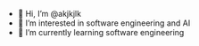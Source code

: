 - 👋 Hi, I’m @akjkjlk
- 👀 I’m interested in software engineering and AI
- 🌱 I’m currently learning software engineering


<!---
akjkjlk/akjkjlk is a ✨ special ✨ repository because its `README.md` (this file) appears on your GitHub profile.
You can click the Preview link to take a look at your changes.
--->
